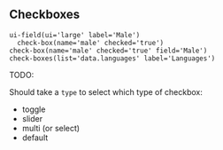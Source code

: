 Checkboxes
----------

```jade
ui-field(ui='large' label='Male')
  check-box(name='male' checked='true')
check-box(name='male' checked='true' field='Male')
check-boxes(list='data.languages' label='Languages')
```

TODO:

Should take a `type` to select which type of checkbox:

-	toggle
-	slider
-	multi (or select)
-	default

